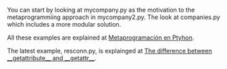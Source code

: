 You can start by looking at mycompany.py as the motivation to the
metaprogrammiing approach in mycompany2.py. The look at companies.py which
includes a more modular solution.

All these examples are explained at [Metaprogramación en
Ptyhon](http://unoyunodiez.com/2012/03/31/metaprogramacion-en-python/).

The latest example, resconn.py, is explainged at [The difference between
\_\_getattribute\_\_ and
\_\_getattr\_\_](http://unoyunodiez.com/2013/06/01/the-difference-between-__getattribute__-and-__getattr__/).
